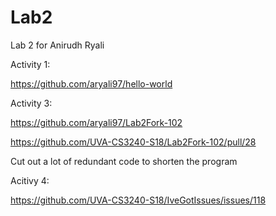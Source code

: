 # Lab2
Lab 2 for Anirudh Ryali

Activity 1: 

https://github.com/aryali97/hello-world


Activity 3: 

https://github.com/aryali97/Lab2Fork-102

https://github.com/UVA-CS3240-S18/Lab2Fork-102/pull/28

Cut out a lot of redundant code to shorten the program


Acitivy 4: 

https://github.com/UVA-CS3240-S18/IveGotIssues/issues/118
